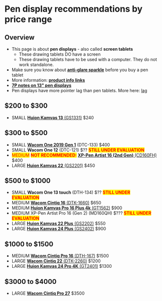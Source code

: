 # Pen display recommendations by price range

## Overview

* This page is about **pen displays** - also called **screen tablets**
  * These drawing tablets DO have a screen&#x20;
  * These drawing tablets have to be used with a computer. They do not work standalone.
* Make sure you know about [**anti-glare sparkle**](../../guides/pen-displays/anti-glare-sparkle.md) before you buy a pen tablet
* More information: [**product info links**](../../product-info/)   &#x20;
* [**7P notes on 13" pen displays**](../../7p-notes/7p-notes-other/7p-notes-huion-gs1331-xppen-cd130fh.md)&#x20;
* Pen displays have more pointer lag than pen tablets. More here: [lag](../../guides/core-features/lag.md)&#x20;

## $200 to $300 &#x20;

* SMALL [**Huion Kamvas 13** (GS1331)](../../product-info/huion/huion-kamvas-13-gs1331.md) $240&#x20;

## $300 to $500

* SMALL [**Wacom One 2019 Gen 1**](../../product-info/wacom/wacom-one-dtc-133.md) (DTC-133) $400&#x20;
* SMALL **Wacom One 12** (DTC-121) $?? <mark style="color:red;">**STILL UNDER EVALUATION**</mark>
* <mark style="color:red;">MEDIUM</mark> <mark style="color:red;"></mark><mark style="color:red;">**NOT RECOMMENDED:**</mark> [**XP-Pen Artist 16 (2nd Gen)** (CD160FH)](../../product-info/xp-pen/xp-pen-artist-16-2nd-gen-cd160fh-1.md) $400
* LARGE [**Huion Kamvas 22** (GS2201)](../../product-info/huion/huion-kamvas-22-gs2201.md) $450

## **$500 to $1000**

* SMALL **Wacom One 13 touch** (DTH-134) $?? <mark style="color:red;">**STILL UNDER EVALUATION**</mark>
* MEDIUM [**Wacom Cintiq 16** (DTK-1660)](../../product-info/wacom/wacom-cintiq-16-dtk-1660.md) $650
* MEDIUM [**Huion Kamvas Pro 16 Plus 4k** (GT1562)](../../product-info/huion/huion-kamvas-pro-16-plus-4k-gt1562.md) $900
* MEDIUM XP-Pen Artist Pro 16 (Gen 2) (MD160QH) $??? <mark style="color:red;">**STILL UNDER EVALUATION**</mark>
* LARGE [**Huion Kamvas 22 Plus** (GS2202)](../../product-info/huion/huion-kamvas-22-plus-gs2202.md) $550&#x20;
* LARGE [**Huion Kamvas 24 Plus** (GS2402)](../../product-info/huion/huion-kamvas-24-plus-gs2402.md) $900&#x20;

## $1000 to $1500

* MEDIUM [**Wacom Cintiq Pro 16** (DTH-167)](../../product-info/wacom/wacom-cintiq-pro-16-dth-167.md) $1500
* LARGE [**Wacom Cintiq 22** (DTK-2260)](../../product-info/wacom/wacom-cintiq-22-dtk-2260.md) $1200
* LARGE [**Huion Kamvas 24 Pro 4K** (GT2401)](../../product-info/huion/huion-kamvas-pro-24-4k-gt2401.md) $1300&#x20;

## $3000 to $4000

* LARGE [**Wacom Cintiq Pro 27**](../../product-info/wacom/wacom-cintiq-pro-27-dth-271.md) $3500
